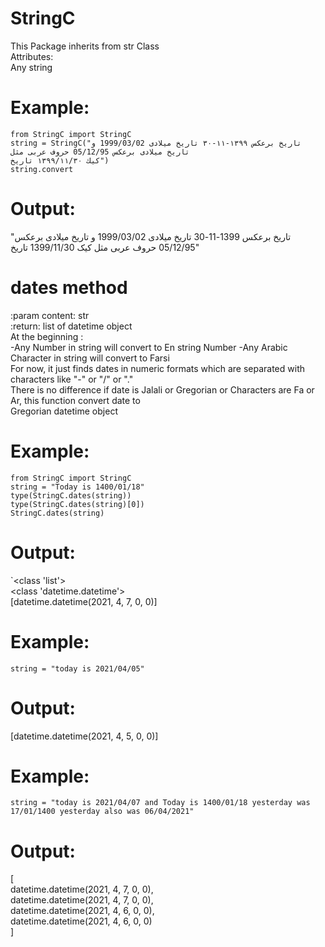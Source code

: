 # StringC
This Package inherits from str Class   
Attributes:  
    Any string  

# Example:
```
from StringC import StringC
string = StringC("تاریخ برعکس ۱۳۹۹-۱۱-۳۰ تاریخ میلادی 1999/03/02 و تاریخ میلادی برعکس 05/12/95 حروف عربی مثل
كيك ۱۳۹۹/۱۱/۳۰ تاریخ")
string.convert
```
# Output:
"تاریخ برعکس 1399-11-30 تاریخ میلادی 1999/03/02 و تاریخ میلادی برعکس 05/12/95 حروف عربی مثل کیک 1399/11/30 تاریخ"  
# dates method
:param content: str  
:return: list of datetime object  
At the beginning :  
-Any Number in string will convert to En string Number -Any Arabic Character in string will convert to Farsi  
For now, it just finds dates in numeric formats which are separated with characters like "-" or "/" or "."  
There is no difference if date is Jalali or Gregorian or Characters are Fa or Ar, this function convert date to  
Gregorian datetime object  
# Example:
```
from StringC import StringC
string = "Today is 1400/01/18"
type(StringC.dates(string))
type(StringC.dates(string)[0])
StringC.dates(string)
```
# Output:
`<class 'list'>  
<class 'datetime.datetime'>  
[datetime.datetime(2021, 4, 7, 0, 0)]  
# Example:
```
string = "today is 2021/04/05"
```
# Output:
[datetime.datetime(2021, 4, 5, 0, 0)]  
# Example:
```
string = "today is 2021/04/07 and Today is 1400/01/18 yesterday was 17/01/1400 yesterday also was 06/04/2021"
```
# Output:
[  
datetime.datetime(2021, 4, 7, 0, 0),  
datetime.datetime(2021, 4, 7, 0, 0),  
datetime.datetime(2021, 4, 6, 0, 0),  
datetime.datetime(2021, 4, 6, 0, 0)  
]  
